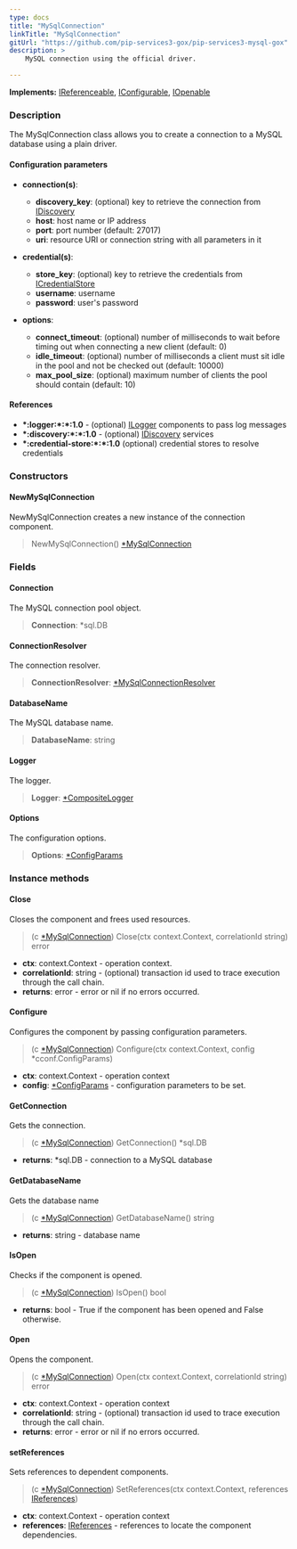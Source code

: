 ```yaml
---
type: docs
title: "MySqlConnection"
linkTitle: "MySqlConnection"
gitUrl: "https://github.com/pip-services3-gox/pip-services3-mysql-gox"
description: >
    MySQL connection using the official driver.

---
```


**Implements:** [IReferenceable](../../../commons/refer/ireferenceable), [IConfigurable](../../../commons/config/iconfigurable),
[IOpenable](../../../commons/run/iopenable)

### Description

The MySqlConnection class allows you to create a connection to a MySQL database using a plain driver.

#### Configuration parameters


- **connection(s)**:    
    - **discovery_key**: (optional) key to retrieve the connection from [IDiscovery](../../../components/connect/idiscovery)
    - **host**: host name or IP address
    - **port**: port number (default: 27017)
    - **uri**: resource URI or connection string with all parameters in it

- **credential(s)**:    
    - **store_key**: (optional) key to retrieve the credentials from [ICredentialStore](../../../components/auth/icredential_store)
    - **username**: username
    - **password**: user's password

- **options**:
    - **connect_timeout**: (optional) number of milliseconds to wait before timing out when connecting a new client (default: 0)
    - **idle_timeout**: (optional) number of milliseconds a client must sit idle in the pool and not be checked out (default: 10000)
    - **max_pool_size**: (optional) maximum number of clients the pool should contain (default: 10)


#### References
- **\*:logger:\*:\*:1.0** - (optional) [ILogger](../../../components/log/ilogger) components to pass log messages
- **\*:discovery:\*:\*:1.0** - (optional) [IDiscovery](../../../components/connect/idiscovery) services
- **\*:credential-store:\*:\*:1.0** (optional) credential stores to resolve credentials

### Constructors

#### NewMySqlConnection
NewMySqlConnection creates a new instance of the connection component.

> NewMySqlConnection() [*MySqlConnection]()


### Fields

<span class="hide-title-link">


#### Connection
The MySQL connection pool object.
> **Connection**: *sql.DB

#### ConnectionResolver
The connection resolver.
> **ConnectionResolver**: [*MySqlConnectionResolver](../mysql_connection_resolver)

#### DatabaseName
The MySQL database name.
> **DatabaseName**: string

#### Logger
The logger.
> **Logger**: [*CompositeLogger](../../../components/log/composite_logger)

#### Options
The configuration options.
> **Options**: [*ConfigParams](../../../commons/config/config_params)


</span>


### Instance methods

#### Close
Closes the component and frees used resources.

> (c [*MySqlConnection]()) Close(ctx context.Context, correlationId string) error

- **ctx**: context.Context - operation context.
- **correlationId**: string - (optional) transaction id used to trace execution through the call chain.
- **returns**: error - error or nil if no errors occurred.


#### Configure
Configures the component by passing configuration parameters.

> (c [*MySqlConnection]()) Configure(ctx context.Context, config *cconf.ConfigParams)

- **ctx**: context.Context - operation context
- **config**: [*ConfigParams](../../../commons/config/config_params) - configuration parameters to be set.


#### GetConnection
Gets the connection.
> (c [*MySqlConnection]()) GetConnection() *sql.DB

- **returns**: *sql.DB - connection to a MySQL database

#### GetDatabaseName
Gets the database name

> (c [*MySqlConnection]()) GetDatabaseName() string

- **returns**: string - database name


#### IsOpen
Checks if the component is opened.

> (c [*MySqlConnection]()) IsOpen() bool

- **returns**: bool - True if the component has been opened and False otherwise.


#### Open
Opens the component.

> (c [*MySqlConnection]()) Open(ctx context.Context, correlationId string) error

- **ctx**: context.Context - operation context
- **correlationId**: string - (optional) transaction id used to trace execution through the call chain.
- **returns**: error - error or nil if no errors occurred.

#### setReferences
Sets references to dependent components.

> (c [*MySqlConnection]()) SetReferences(ctx context.Context, references [IReferences](../../../commons/refer/ireferences))

- **ctx**: context.Context - operation context
- **references**: [IReferences](../../../commons/refer/ireferences) - references to locate the component dependencies.
